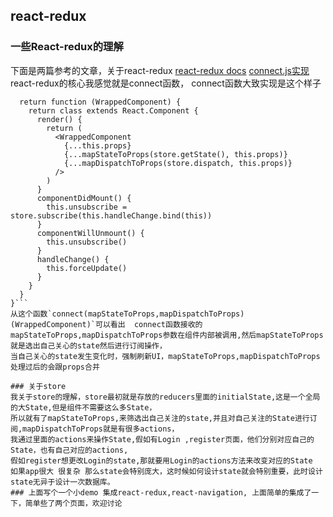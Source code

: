 ## react-redux
### 一些React-redux的理解
下面是两篇参考的文章，关于react-redux
[react-redux docs](https://github.com/reactjs/react-redux/blob/master/docs/api.md)
[connect.js实现](https://gist.github.com/gaearon/1d19088790e70ac32ea636c025ba424e)
react-redux的核心我感觉就是connect函数，
connect函数大致实现是这个样子
```function connect(mapStateToProps, mapDispatchToProps) {
  return function (WrappedComponent) {
    return class extends React.Component {
      render() {
        return (
          <WrappedComponent
            {...this.props}
            {...mapStateToProps(store.getState(), this.props)}
            {...mapDispatchToProps(store.dispatch, this.props)}
          />
        )
      }
      componentDidMount() {
        this.unsubscribe = store.subscribe(this.handleChange.bind(this))
      }
      componentWillUnmount() {
        this.unsubscribe()
      }
      handleChange() {
        this.forceUpdate()
      }
    }
  }
}```
从这个函数`connect(mapStateToProps,mapDispatchToProps)(WrappedComponent)`可以看出  connect函数接收的mapStateToProps,mapDispatchToProps参数在组件内部被调用,然后mapStateToProps就是选出自己关心的state然后进行订阅操作，
当自己关心的state发生变化时，强制刷新UI，mapStateToProps,mapDispatchToProps处理过后的会跟props合并

### 关于store
我关于store的理解，store最初就是存放的reducers里面的initialState,这是一个全局的大State,但是组件不需要这么多State，
所以就有了mapStateToProps,来筛选出自己关注的state,并且对自己关注的State进行订阅,mapDispatchToProps就是有很多actions，
我通过里面的actions来操作State,假如有Login ,register页面，他们分别对应自己的State，也有自己对应的actions,
假如register想更改Login的state,那就要用Login的actions方法来改变对应的State
如果app很大 很复杂 那么state会特别庞大，这时候如何设计state就会特别重要，此时设计state无异于设计一次数据库。
### 上面写个一个小demo 集成react-redux,react-navigation, 上面简单的集成了一下，简单些了两个页面，欢迎讨论


